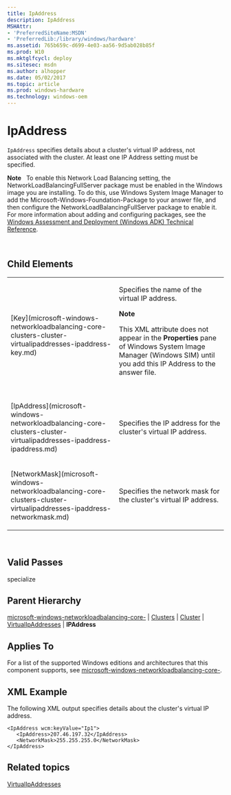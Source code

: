 ```yaml
---
title: IpAddress
description: IpAddress
MSHAttr:
- 'PreferredSiteName:MSDN'
- 'PreferredLib:/library/windows/hardware'
ms.assetid: 765b659c-d699-4e03-aa56-9d5ab028b85f
ms.prod: W10
ms.mktglfcycl: deploy
ms.sitesec: msdn
ms.author: alhopper
ms.date: 05/02/2017
ms.topic: article
ms.prod: windows-hardware
ms.technology: windows-oem
---
```


# IpAddress


`IpAddress` specifies details about a cluster's virtual IP address, not associated with the cluster. At least one IP Address setting must be specified.

**Note**  
To enable this Network Load Balancing setting, the NetworkLoadBalancingFullServer package must be enabled in the Windows image you are installing. To do this, use Windows System Image Manager to add the Microsoft-Windows-Foundation-Package to your answer file, and then configure the NetworkLoadBalancingFullServer package to enable it. For more information about adding and configuring packages, see the [Windows Assessment and Deployment (Windows ADK) Technical Reference](http://go.microsoft.com/fwlink/?LinkId=206587).

 

## Child Elements


<table>
<colgroup>
<col width="50%" />
<col width="50%" />
</colgroup>
<tbody>
<tr class="odd">
<td><p>[Key](microsoft-windows-networkloadbalancing-core-clusters-cluster-virtualipaddresses-ipaddress-key.md)</p></td>
<td><p>Specifies the name of the virtual IP address.</p>
<div class="alert">
<strong>Note</strong>  
<p>This XML attribute does not appear in the <strong>Properties</strong> pane of Windows System Image Manager (Windows SIM) until you add this IP Address to the answer file.</p>
</div>
<div>
 
</div></td>
</tr>
<tr class="even">
<td><p>[IpAddress](microsoft-windows-networkloadbalancing-core-clusters-cluster-virtualipaddresses-ipaddress-ipaddress.md)</p></td>
<td><p>Specifies the IP address for the cluster's virtual IP address.</p></td>
</tr>
<tr class="odd">
<td><p>[NetworkMask](microsoft-windows-networkloadbalancing-core-clusters-cluster-virtualipaddresses-ipaddress-networkmask.md)</p></td>
<td><p>Specifies the network mask for the cluster's virtual IP address.</p></td>
</tr>
</tbody>
</table>

 

## Valid Passes


specialize

## Parent Hierarchy


[microsoft-windows-networkloadbalancing-core-](microsoft-windows-networkloadbalancing-core.md) | [Clusters](microsoft-windows-networkloadbalancing-core-clusters.md) | [Cluster](microsoft-windows-networkloadbalancing-core-clusters-cluster.md) | [VirtualIpAddresses](microsoft-windows-networkloadbalancing-core-clusters-cluster-virtualipaddresses.md) | **IPAddress**

## Applies To


For a list of the supported Windows editions and architectures that this component supports, see [microsoft-windows-networkloadbalancing-core-](microsoft-windows-networkloadbalancing-core.md).

## XML Example


The following XML output specifies details about the cluster's virtual IP address.

``` syntax
<IpAddress wcm:keyValue="Ip1">
   <IpAddress>207.46.197.32</IpAddress>
   <NetworkMask>255.255.255.0</NetworkMask>
</IpAddress>
```

## Related topics


[VirtualIpAddresses](microsoft-windows-networkloadbalancing-core-clusters-cluster-virtualipaddresses.md)

 

 







